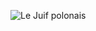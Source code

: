 ![Le Juif polonais](https://upload.wikimedia.org/wikipedia/commons/thumb/6/6e/Zinnienbl%C3%BCte_Zinnia_elegans_stack15_20190722-RM-7222254.jpg/350px-Zinnienbl%C3%BCte_Zinnia_elegans_stack15_20190722-RM-7222254.jpg)